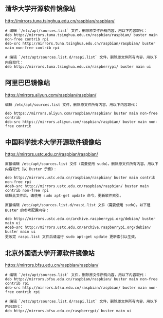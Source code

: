 ## 清华大学开源软件镜像站
http://mirrors.tuna.tsinghua.edu.cn/raspbian/raspbian/
```
# 编辑 `/etc/apt/sources.list` 文件，删除原文件所有内容，用以下内容取代：
deb http://mirrors.tuna.tsinghua.edu.cn/raspbian/raspbian/ buster main non-free contrib rpi
deb-src http://mirrors.tuna.tsinghua.edu.cn/raspbian/raspbian/ buster main non-free contrib rpi

# 编辑 `/etc/apt/sources.list.d/raspi.list` 文件，删除原文件所有内容，用以下内容取代：
deb http://mirrors.tuna.tsinghua.edu.cn/raspberrypi/ buster main ui
```

## 阿里巴巴镜像站
https://mirrors.aliyun.com/raspbian/raspbian/
```
编辑 /etc/apt/sources.list 文件，删除原文件所有内容，用以下内容取代：

deb https://mirrors.aliyun.com/raspbian/raspbian/ buster main non-free contrib
deb-src https://mirrors.aliyun.com/raspbian/raspbian/ buster main non-free contrib
```
## 中国科学技术大学开源软件镜像站
https://mirrors.ustc.edu.cn/raspbian/raspbian/
```
直接编辑 /etc/apt/sources.list 文件（需要使用 sudo）。删除原文件所有内容，用以下内容取代（以 Buster 示例）：

deb http://mirrors.ustc.edu.cn/raspbian/raspbian/ buster main contrib non-free rpi
#deb-src http://mirrors.ustc.edu.cn/raspbian/raspbian/ buster main contrib non-free rpi
编辑此文件后，请使用 sudo apt-get update 命令，更新软件索引。

直接编辑 /etc/apt/sources.list.d/raspi.list 文件（需要使用 sudo）。以下是 Buster 的参考配置内容：

deb http://mirrors.ustc.edu.cn/archive.raspberrypi.org/debian/ buster main ui
#deb-src http://mirrors.ustc.edu.cn/archive.raspberrypi.org/debian/ buster main ui
更改完 raspi.list 文件后请运行 sudo apt-get update 更新索引以生效。
```

## 北京外国语大学开源软件镜像站
https://mirrors.bfsu.edu.cn/raspbian/raspbian/
```
# 编辑 `/etc/apt/sources.list` 文件，删除原文件所有内容，用以下内容取代：
deb http://mirrors.bfsu.edu.cn/raspbian/raspbian/ buster main non-free contrib rpi
deb-src http://mirrors.bfsu.edu.cn/raspbian/raspbian/ buster main non-free contrib rpi

# 编辑 `/etc/apt/sources.list.d/raspi.list` 文件，删除原文件所有内容，用以下内容取代：
deb http://mirrors.bfsu.edu.cn/raspberrypi/ buster main ui
```
